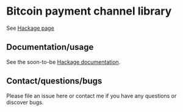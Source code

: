 # Bitcoin payment channel library

See [Hackage page](https://hackage.haskell.org/package/bitcoin-payment-channel)

## Documentation/usage

See the soon-to-be [Hackage documentation](https://hackage.haskell.org/package/bitcoin-payment-channel/docs/Data-Bitcoin-PaymentChannel.html).

## Contact/questions/bugs

Please file an issue here or contact me if you have any questions or discover bugs.
